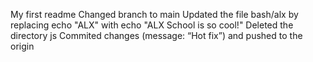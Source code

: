 My first readme
Changed branch to main
Updated the file bash/alx by replacing echo "ALX" with echo "ALX School is so cool!"
Deleted the directory js
Commited  changes (message: “Hot fix”) and pushed to the origin
